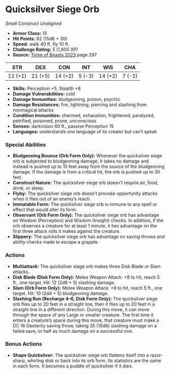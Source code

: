 # Quicksilver Siege Orb

*Small* *Construct* *Unaligned*

- **Armor Class:** 15
- **Hit Points:** 82 (15d6 + 30)
- **Speed:** walk 40 ft. fly 10 ft.
- **Challenge Rating:** 5 (1,800 XP)
- **Source:** [Tome of Beasts 2023](https://koboldpress.com/kpstore/product/tome-of-beasts-1-2023-edition/) page 297

| STR | DEX | CON | INT | WIS | CHA |
| --- | --- | --- | --- | --- | --- |
| 12 (+1) | 21 (+5) | 14 (+2) | 5 (-3) | 14 (+2) | 7 (-2) |

- **Skills:** Perception +5, Stealth +8
- **Damage Vulnerabilities:** cold
- **Damage Immunities:** bludgeoning, poison, psychic
- **Damage Resistances:** fire, lightning; piercing and slashing from nonmagical attacks
- **Condition Immunities:** charmed, exhaustion, frightened, paralyzed, petrified, poisoned, prone, unconscious
- **Senses:** darkvision 60 ft., passive Perception 15
- **Languages:** understands one language of its creator but can’t speak

### Special Abilities

- **Bludgeoning Bounce (Orb Form Only):** Whenever the quicksilver siege orb is subjected to bludgeoning damage, it takes no damage and instead is pushed up to 15 feet away from the source of the bludgeoning damage. If the damage is from a critical hit, the orb is pushed up to 30 feet.
- **Construct Nature:** The quicksilver siege orb doesn’t require air, food, drink, or sleep.
- **Flyby:** The quicksilver siege orb doesn’t provoke opportunity attacks when it flies out of an enemy’s reach.
- **Immutable Form:** The quicksilver siege orb is immune to any spell or effect that would alter its form.
- **Observant (Orb Form Only):** The quicksilver siege orb has advantage on Wisdom (Perception) and Wisdom (Insight) checks. In addition, if the orb observes a creature for at least 1 minute, it has advantage on the first three attack rolls it makes against the creature.
- **Slippery:** The quicksilver siege orb has advantage on saving throws and ability checks made to escape a grapple.

### Actions

- **Multiattack:** The quicksilver siege orb makes three Disk Blade or Slam attacks.
- **Disk Blade (Disk Form Only):** Melee Weapon Attack: +8 to hit, reach 5 ft., one target. Hit: 12 (2d6 + 5) slashing damage.
- **Slam (Orb Form Only):** Melee Weapon Attack: +8 to hit, reach 5 ft., one target. Hit: 10 (2d4 + 5) bludgeoning damage.
- **Slashing Run (Recharge 4–6, Disk Form Only):** The quicksilver siege orb flies up to 20 feet in a straight line, then it flies up to 20 feet in a straight line in a different direction. During this move, it can move through the space of any Large or smaller creature. The first time it enters a creature’s space during this move, that creature must make a DC 16 Dexterity saving throw, taking 35 (10d6) slashing damage on a failed save, or half as much damage on a successful one.

### Bonus Actions

- **Shape Quicksilver:** The quicksilver siege orb flattens itself into a razor-sharp, whirling disk or back into its orb form. Its statistics are the same in each form. It becomes a puddle of quicksilver if it dies.
